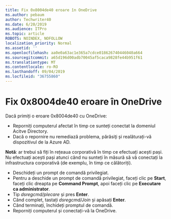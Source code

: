 ```yaml
---
title: Fix 0x8004de40 eroare în OneDrive
ms.author: pebaum
author: Techwriter40
ms.date: 6/20/2019
ms.audience: ITPro
ms.topic: article
ROBOTS: NOINDEX, NOFOLLOW
localization_priority: Normal
ms.assetid: ''
ms.openlocfilehash: aa0e0a63ac1e365a7cdce018626740446040a664
ms.sourcegitcommit: a65d196d00adb70045af5caca9828fe44b951f61
ms.translationtype: MT
ms.contentlocale: ro-RO
ms.lasthandoff: 09/04/2019
ms.locfileid: "36755860"
---
```

# <a name="fix-0x8004de40-error-in-onedrive"></a>Fix 0x8004de40 eroare în OneDrive

Dacă primiți o eroare 0x8004de40 cu OneDrive:

- Reporniți computerul afectat în timp ce sunteți conectat la domeniul Acitve Directory.
- Dacă o repornire nu remediază problema, părăsiţi și realăturați-vă dispozitivul de la Azure AD. 

**Notă**: ar trebui să fiți în rețeaua corporativă în timp ce efectuați acești pași. Nu efectuați acești pași atunci când nu sunteți în măsură să vă conectați la infrastructura corporativă (de exemplu, în timp ce călătoriți). 

- Deschideți un prompt de comandă privilegiat. 
- Pentru a deschide un prompt de comandă privilegiat, faceți clic pe **Start**, faceți clic dreapta pe **Command Prompt**, apoi faceți clic pe **Executare ca administrator**.
- Tip *dsregcmd/plecare* și pres **Enter**.
- Când complet, tastați *dsregcmd/Join* și apăsați **Enter**.
- Când terminați, închideți promptul de comandă.
- Reporniți computerul și conectați-vă la OneDrive.